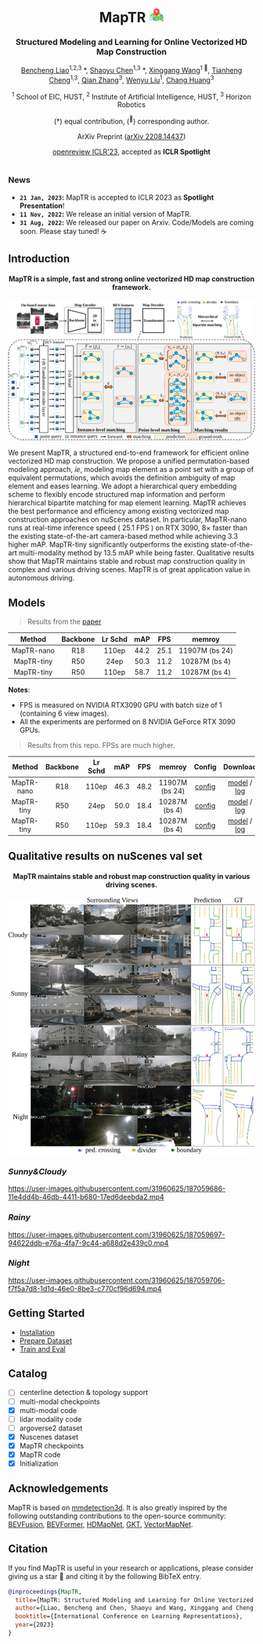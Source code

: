 <div align="center">
<h1>MapTR <img src="assets/map.png" width="30"></h1>
<h3>Structured Modeling and Learning for Online Vectorized HD Map Construction</h3>

[Bencheng Liao](https://github.com/LegendBC)<sup>1,2,3</sup> \*, [Shaoyu Chen](https://scholar.google.com/citations?user=PIeNN2gAAAAJ&hl=en&oi=sra)<sup>1,3</sup> \*, [Xinggang Wang](https://xinggangw.info/)<sup>1 :email:</sup>, [Tianheng Cheng](https://scholar.google.com/citations?user=PH8rJHYAAAAJ&hl=zh-CN)<sup>1,3</sup>, [Qian Zhang](https://scholar.google.com/citations?user=pCY-bikAAAAJ&hl=zh-CN)<sup>3</sup>, [Wenyu Liu](http://eic.hust.edu.cn/professor/liuwenyu/)<sup>1</sup>, [Chang Huang](https://scholar.google.com/citations?user=IyyEKyIAAAAJ&hl=zh-CN)<sup>3</sup>
 
<sup>1</sup> School of EIC, HUST, <sup>2</sup> Institute of Artificial Intelligence, HUST, <sup>3</sup> Horizon Robotics

(\*) equal contribution, (<sup>:email:</sup>) corresponding author.

ArXiv Preprint ([arXiv 2208.14437](https://arxiv.org/abs/2208.14437))

[openreview ICLR'23](https://openreview.net/forum?id=k7p_YAO7yE), accepted as **ICLR Spotlight**

</div>

#
### News
* **`21 Jan, 2023`:** MapTR is accepted to ICLR 2023 as **Spotlight Presentation**!
* **`11 Nov, 2022`:** We release an initial version of MapTR.
* **`31 Aug, 2022`:** We released our paper on Arxiv. Code/Models are coming soon. Please stay tuned! ☕️


## Introduction
<div align="center"><h4>MapTR is a simple, fast and strong online vectorized HD map construction framework.</h4></div>

![framework](assets/framework.png "framework")

We present MapTR, a structured  end-to-end framework for efficient online vectorized HD map construction. 
We propose a unified  permutation-based modeling approach,
*ie*, modeling map element as a point set with a group of equivalent permutations, which avoids the definition ambiguity of map element and eases learning.
We adopt a hierarchical query embedding scheme to flexibly encode structured map information and perform hierarchical bipartite matching for map element learning. MapTR achieves the best performance and efficiency among existing vectorized map construction approaches on nuScenes dataset. In particular, MapTR-nano runs at real-time inference speed ( $25.1$ FPS ) on RTX 3090, $8\times$ faster than the existing state-of-the-art camera-based method while achieving $3.3$ higher mAP.
MapTR-tiny significantly outperforms the existing state-of-the-art multi-modality method by $13.5$ mAP while being faster.
Qualitative results show that MapTR maintains stable and robust map construction quality in complex and various driving scenes. MapTR is of great application value in autonomous driving. 

## Models
> Results from the [paper](https://arxiv.org/abs/2208.14437)


| Method | Backbone | Lr Schd | mAP| FPS|memroy | 
| :---: | :---: | :---: | :---: | :---:|:---:|
| MapTR-nano | R18 | 110ep | 44.2 | 25.1| 11907M (bs 24) |
| MapTR-tiny | R50 | 24ep | 50.3 | 11.2| 10287M (bs 4) | 
| MapTR-tiny | R50 | 110ep | 58.7|11.2| 10287M (bs 4)|

**Notes**: 

- FPS is measured on NVIDIA RTX3090 GPU with batch size of 1 (containing 6 view images).
- All the experiments are performed on 8 NVIDIA GeForce RTX 3090 GPUs. 

> Results from this repo. FPSs are much higher.

| Method | Backbone | Lr Schd | mAP| FPS|memroy | Config | Download |
| :---: | :---: | :---: | :---: | :---:|:---:| :---: | :---: |
| MapTR-nano | R18 | 110ep |46.3  |48.2| 11907M (bs 24) |[config](projects/configs/maptr/maptr_nano_r18_110e.py) |[model](https://drive.google.com/file/d/1-wVO1pZhFif2igJoz-s451swQvPSto2m/view?usp=sharing) / [log](https://drive.google.com/file/d/1Hd25seDQKn8Vv6AQxPfSoiu-tY2i4Haa/view?usp=sharing) |
| MapTR-tiny | R50 | 24ep | 50.0 |18.4| 10287M (bs 4) | [config](projects/configs/maptr/maptr_tiny_r50_24e.py)|[model](https://drive.google.com/file/d/1n1FUFnRqdskvmpLdnsuX_VK6pET19h95/view?usp=share_link) / [log](https://drive.google.com/file/d/1nvPkk0EMHV8Q82E9usEKKYx7P38bCx1U/view?usp=share_link) |
| MapTR-tiny | R50 | 110ep | 59.3 |18.4| 10287M (bs 4)|[config](projects/configs/maptr/maptr_tiny_r50_110e.py) |[model](https://drive.google.com/file/d/1SCF93LEEmXU0hMwPiUz9p2CWbL1FpB1h/view?usp=share_link) / [log](https://drive.google.com/file/d/1TQ4j_0Sf2ipzeYsEZZAHYzX4dCUaBqyp/view?usp=share_link) |

## Qualitative results on nuScenes val set
<div align="center"><h4>MapTR maintains stable and robust map construction quality in various driving scenes.</h4></div>

![visualizations](assets/visualizations.png "visualizations")


### *Sunny&Cloudy*
https://user-images.githubusercontent.com/31960625/187059686-11e4dd4b-46db-4411-b680-17ed6deebda2.mp4

### *Rainy*
https://user-images.githubusercontent.com/31960625/187059697-94622ddb-e76a-4fa7-9c44-a688d2e439c0.mp4

### *Night*
https://user-images.githubusercontent.com/31960625/187059706-f7f5a7d8-1d1d-46e0-8be3-c770cf96d694.mp4


## Getting Started
- [Installation](docs/install.md)
- [Prepare Dataset](docs/prepare_dataset.md)
- [Train and Eval](docs/train_eval.md)


## Catalog

- [ ] centerline detection & topology support
- [ ] multi-modal checkpoints
- [x] multi-modal code
- [ ] lidar modality code
- [ ] argoverse2 dataset 
- [x] Nuscenes dataset 
- [x] MapTR checkpoints
- [x] MapTR code
- [x] Initialization

## Acknowledgements

MapTR is based on [mmdetection3d](https://github.com/open-mmlab/mmdetection3d). It is also greatly inspired by the following outstanding contributions to the open-source community: [BEVFusion](https://github.com/mit-han-lab/bevfusion), [BEVFormer](https://github.com/fundamentalvision/BEVFormer), [HDMapNet](https://github.com/Tsinghua-MARS-Lab/HDMapNet), [GKT](https://github.com/hustvl/GKT), [VectorMapNet](https://github.com/Mrmoore98/VectorMapNet_code).

## Citation
If you find MapTR is useful in your research or applications, please consider giving us a star 🌟 and citing it by the following BibTeX entry.
```bibtex
@inproceedings{MapTR,
  title={MapTR: Structured Modeling and Learning for Online Vectorized HD Map Construction},
  author={Liao, Bencheng and Chen, Shaoyu and Wang, Xinggang and Cheng, Tianheng, and Zhang, Qian and Liu, Wenyu and Huang, Chang},
  booktitle={International Conference on Learning Representations},
  year={2023}
}
```

